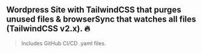 ## Wordpress Site with TailwindCSS that purges unused files & browserSync that watches all files (TailwindCSS v2.x). 🔥
> Includes GitHub CI/CD .yaml files. 